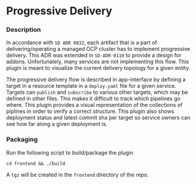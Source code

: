 # Progressive Delivery

### Description

In accordance with `SD ADR 0032`, each artifact that is a part of
delivering/operating a managed OCP cluster has to implement progressive
delivery.  This ADR was extended in `SD-ADR-0110` to provide a design for
addons.  Unfortunately, many services are not implementing this flow.  This
plugin is meant to visualize the current delivery topology for a given entity.

The progressive delivery flow is described in app-interface by defining a
target in a resource template in a `deploy.yaml` file for a given service.
Targets can `publish` and `subscribe` to various other targets, which may be
defined in other files.  This makes it difficult to track which pipelines go
where.  This plugin provides a visual representation of the collections of
piplines in order to verify a correct structure.  This plugin also shows
deployment status and latest commit sha per target so service owners can see
how far along a given deployment is.

### Packaging

Run the following script to build/package the plugin
```
cd frontend && ./build
```

A `tgz` will be created in the `frontend` directory of the repo.
